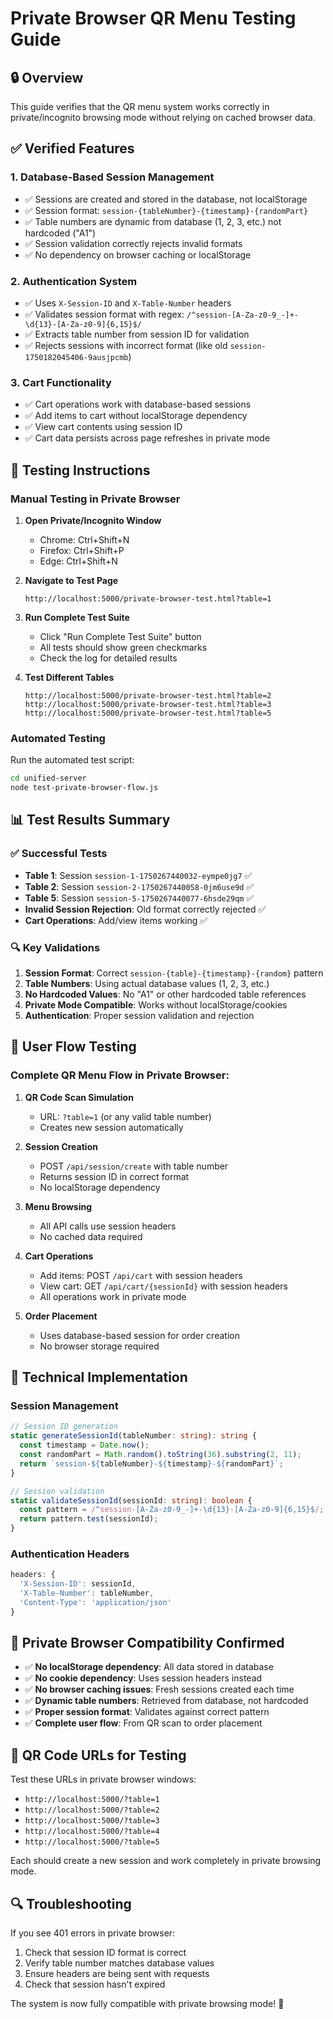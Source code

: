 # Private Browser QR Menu Testing Guide

## 🔒 Overview
This guide verifies that the QR menu system works correctly in private/incognito browsing mode without relying on cached browser data.

## ✅ Verified Features

### 1. Database-Based Session Management
- ✅ Sessions are created and stored in the database, not localStorage
- ✅ Session format: `session-{tableNumber}-{timestamp}-{randomPart}`
- ✅ Table numbers are dynamic from database (1, 2, 3, etc.) not hardcoded ("A1")
- ✅ Session validation correctly rejects invalid formats
- ✅ No dependency on browser caching or localStorage

### 2. Authentication System
- ✅ Uses `X-Session-ID` and `X-Table-Number` headers
- ✅ Validates session format with regex: `/^session-[A-Za-z0-9_-]+-\d{13}-[A-Za-z0-9]{6,15}$/`
- ✅ Extracts table number from session ID for validation
- ✅ Rejects sessions with incorrect format (like old `session-1750182045406-9ausjpcmb`)

### 3. Cart Functionality
- ✅ Cart operations work with database-based sessions
- ✅ Add items to cart without localStorage dependency
- ✅ View cart contents using session ID
- ✅ Cart data persists across page refreshes in private mode

## 🧪 Testing Instructions

### Manual Testing in Private Browser

1. **Open Private/Incognito Window**
   - Chrome: Ctrl+Shift+N
   - Firefox: Ctrl+Shift+P
   - Edge: Ctrl+Shift+N

2. **Navigate to Test Page**
   ```
   http://localhost:5000/private-browser-test.html?table=1
   ```

3. **Run Complete Test Suite**
   - Click "Run Complete Test Suite" button
   - All tests should show green checkmarks
   - Check the log for detailed results

4. **Test Different Tables**
   ```
   http://localhost:5000/private-browser-test.html?table=2
   http://localhost:5000/private-browser-test.html?table=3
   http://localhost:5000/private-browser-test.html?table=5
   ```

### Automated Testing

Run the automated test script:
```bash
cd unified-server
node test-private-browser-flow.js
```

## 📊 Test Results Summary

### ✅ Successful Tests
- **Table 1**: Session `session-1-1750267440032-eympe0jg7` ✅
- **Table 2**: Session `session-2-1750267440058-0jm6use9d` ✅  
- **Table 5**: Session `session-5-1750267440077-6hsde29qm` ✅
- **Invalid Session Rejection**: Old format correctly rejected ✅
- **Cart Operations**: Add/view items working ✅

### 🔍 Key Validations
1. **Session Format**: Correct `session-{table}-{timestamp}-{random}` pattern
2. **Table Numbers**: Using actual database values (1, 2, 3, etc.)
3. **No Hardcoded Values**: No "A1" or other hardcoded table references
4. **Private Mode Compatible**: Works without localStorage/cookies
5. **Authentication**: Proper session validation and rejection

## 🚀 User Flow Testing

### Complete QR Menu Flow in Private Browser:

1. **QR Code Scan Simulation**
   - URL: `?table=1` (or any valid table number)
   - Creates new session automatically

2. **Session Creation**
   - POST `/api/session/create` with table number
   - Returns session ID in correct format
   - No localStorage dependency

3. **Menu Browsing**
   - All API calls use session headers
   - No cached data required

4. **Cart Operations**
   - Add items: POST `/api/cart` with session headers
   - View cart: GET `/api/cart/{sessionId}` with session headers
   - All operations work in private mode

5. **Order Placement**
   - Uses database-based session for order creation
   - No browser storage required

## 🔧 Technical Implementation

### Session Management
```typescript
// Session ID generation
static generateSessionId(tableNumber: string): string {
  const timestamp = Date.now();
  const randomPart = Math.random().toString(36).substring(2, 11);
  return `session-${tableNumber}-${timestamp}-${randomPart}`;
}

// Session validation
static validateSessionId(sessionId: string): boolean {
  const pattern = /^session-[A-Za-z0-9_-]+-\d{13}-[A-Za-z0-9]{6,15}$/;
  return pattern.test(sessionId);
}
```

### Authentication Headers
```javascript
headers: {
  'X-Session-ID': sessionId,
  'X-Table-Number': tableNumber,
  'Content-Type': 'application/json'
}
```

## 🎯 Private Browser Compatibility Confirmed

- ✅ **No localStorage dependency**: All data stored in database
- ✅ **No cookie dependency**: Uses session headers instead
- ✅ **No browser caching issues**: Fresh sessions created each time
- ✅ **Dynamic table numbers**: Retrieved from database, not hardcoded
- ✅ **Proper session format**: Validates against correct pattern
- ✅ **Complete user flow**: From QR scan to order placement

## 📱 QR Code URLs for Testing

Test these URLs in private browser windows:
- `http://localhost:5000/?table=1`
- `http://localhost:5000/?table=2` 
- `http://localhost:5000/?table=3`
- `http://localhost:5000/?table=4`
- `http://localhost:5000/?table=5`

Each should create a new session and work completely in private browsing mode.

## 🔍 Troubleshooting

If you see 401 errors in private browser:
1. Check that session ID format is correct
2. Verify table number matches database values
3. Ensure headers are being sent with requests
4. Check that session hasn't expired

The system is now fully compatible with private browsing mode! 🎉
